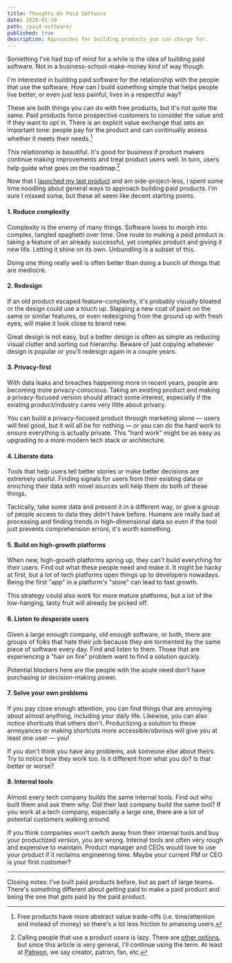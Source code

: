 ```yaml
---
title: Thoughts On Paid Software
date: 2020-01-19
path: /paid-software/
published: true
description: Approaches for building products you can charge for.
---
```


Something I've had top of mind for a while is the idea of building paid software. Not in a business-school-make-money kind of way though.

I'm interested in building paid software for the relationship with the people that use the software. How can I build something simple that helps people live better, or even just less painful, lives in a respectful way?

These are both things you can do with free products, but it's not quite the same. Paid products force prospective customers to consider the value and if they want to opt in. There is an explicit value exchange that sets an important tone: people pay for the product and can continually assess whether it meets their needs.[^1]

This relationship is beautiful. It's good for business if product makers continue making improvements and treat product users well. In turn, users help guide what goes on the roadmap.[^2]

Now that I [launched my last product](/mute-vc/) and am side-project-less, I spent some time noodling about general ways to approach building paid products. I'm sure I missed some, but these all seem like decent starting points.

#### 1. Reduce complexity

Complexity is the enemy of many things. Software loves to morph into complex, tangled spaghetti over time. One route to making a paid product is taking a feature of an already successful, yet complex product and giving it new life. Letting it shine on its own. Unbundling is a subset of this.

Doing one thing really well is often better than doing a bunch of things that are mediocre.

#### 2. Redesign

If an old product escaped feature-complexity, it's probably visually bloated or the design could use a touch up. Slapping a new coat of paint on the same or similar features, or even redesigning from the ground up with fresh eyes, will make it look close to brand new.

Great design is not easy, but a better design is often as simple as reducing visual clutter and sorting out hierarchy. Beware of just copying whatever design is popular or you'll redesign again in a couple years.

#### 3. Privacy-first

With data leaks and breaches happening more in recent years, people are becoming more privacy-conscious. Taking an existing product and making a privacy-focused version should attract some interest, especially if the existing product/industry cares very little about privacy.

You can build a privacy-focused product through marketing alone — users will feel good, but it will all be for nothing — or you can do the hard work to ensure everything is actually private. This "hard work" might be as easy as upgrading to a more modern tech stack or architecture.

#### 4. Liberate data

Tools that help users tell better stories or make better decisions are extremely useful. Finding signals for users from their existing data or enriching their data with novel sources will help them do both of these things.

Tactically, take some data and present it in a different way, or give a group of people access to data they didn't have before. Humans are really bad at processing and finding trends in high-dimensional data so even if the tool just prevents comprehension errors, it's worth something.

#### 5. Build on high-growth platforms

When new, high-growth platforms spring up, they can't build everything for their users. Find out what these people need and make it. It might be hacky at first, but a lot of tech platforms open things up to developers nowadays. Being the first "app" in a platform's "store" can lead to fast growth.

This strategy could also work for more mature platforms, but a lot of the low-hanging, tasty fruit will already be picked off.

#### 6. Listen to desperate users

Given a large enough company, old enough software, or both, there are groups of folks that hate their job because they are tormented by the same piece of software every day. Find and listen to them. Those that are experiencing a "hair on fire" problem want to find a solution quickly.

Potential blockers here are the people with the acute need don't have purchasing or decision-making power.

#### 7. Solve your own problems

If you pay close enough attention, you can find things that are annoying about almost anything, including your daily life. Likewise, you can also notice shortcuts that others don't. Productizing a solution to these annoyances or making shortcuts more accessible/obvious will give you at least one user — you!

If you don't think you have any problems, ask someone else about theirs. Try to notice how they work too. Is it different from what you do? Is that better or worse?

#### 8. Internal tools

Almost every tech company builds the same internal tools. Find out who built them and ask them why. Did their last company build the same tool? If you work at a tech company, especially a large one, there are a lot of potential customers walking around.

If you think companies won't switch away from their internal tools and buy your productized version, you are wrong. Internal tools are often very rough and expensive to maintain. Product manager and CEOs would love to use your product if it reclaims engineering time. Maybe your current PM or CEO is your first customer?

***

Closing notes: I've built paid products before, but as part of large teams. There's something different about _getting_ paid to make a paid product and being the one that _gets_ paid by the paid product.

[^1]: Free products have more abstract value trade-offs (i.e. time/attention and instead of money) so there's a lot less friction to amassing users.

[^2]: Calling people that use a product _users_ is lazy. There are [other options](https://jnd.org/words_matter_talk_about_people_not_customers_not_consumers_not_users/), but since this article is very general, I'll continue using the term. At least at [Patreon](https://patreon.com), we say creator, patron, fan, etc.
